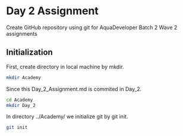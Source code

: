 # Day 2 Assignment
Create GitHub repository using git for AquaDeveloper Batch 2 Wave 2 assignments

## Initialization
First, create directory in local machine by mkdir.

```bash
mkdir Academy
```

Since this Day_2_Assignment.md is commited in Day_2.

```bash
cd Academy
mkdir Day_2
```
In directory ../Academy/ we initialize git by git init.

```bash
git init
```

